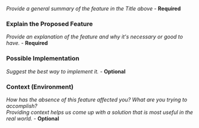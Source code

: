 <i>Provide a general summary of the feature in the Title above</i> - <b>Required</b>

### Explain the Proposed Feature
<i>Provide an explanation of the feature and why it's necessary or good to have.</i> - <b>Required</b>

### Possible Implementation
<i>Suggest the best way to implement it.</i> - <b>Optional</b>

### Context (Environment)
<i>How has the absence of this feature affected you? What are you trying to accomplish?<br>
Providing context helps us come up with a solution that is most useful in the real world.</i> - <b>Optional</b>

